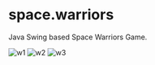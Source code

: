 # space.warriors
Java Swing based Space Warriors Game.

![w1](https://user-images.githubusercontent.com/2838457/49181244-edb45680-f367-11e8-9e09-8235d76787cc.png)
![w2](https://user-images.githubusercontent.com/2838457/49181248-edb45680-f367-11e8-8e9a-f641984882cf.png)
![w3](https://user-images.githubusercontent.com/2838457/49181250-edb45680-f367-11e8-9670-7f6942e0ea45.png)
